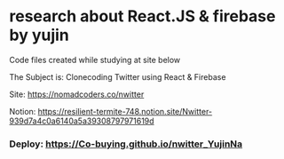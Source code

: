 # research about React.JS & firebase by yujin

Code files created while studying at site below

The Subject is: Clonecoding Twitter using React & Firebase

Site: https://nomadcoders.co/nwitter

Notion: https://resilient-termite-748.notion.site/Nwitter-939d7a4c0a6140a5a39308797971619d

### Deploy: https://Co-buying.github.io/nwitter_YujinNa

